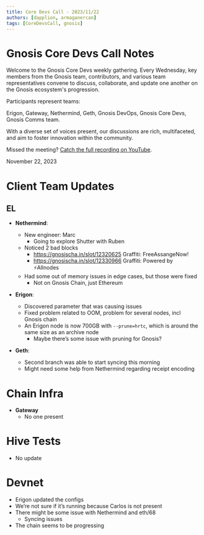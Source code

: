 ```yaml
---
title: Core Devs Call - 2023/11/22
authors: [dapplion, armaganercan]
tags: [CoreDevsCall, gnosis]
---
```


# Gnosis Core Devs Call Notes

Welcome to the Gnosis Core Devs weekly gathering. Every Wednesday, key members from the Gnosis team, contributors, and various team representatives convene to discuss, collaborate, and update one another on the Gnosis ecosystem's progression.

Participants represent teams:

Erigon, Gateway, Nethermind, Geth, Gnosis DevOps, Gnosis Core Devs, Gnosis Comms team.

With a diverse set of voices present, our discussions are rich, multifaceted, and aim to foster innovation within the community.

Missed the meeting? [Catch the full recording on YouTube](https://youtu.be/bk2js1FSFxI).

November 22, 2023

# Client Team Updates
## EL

* **Nethermind**: 
  * New engineer: Marc
    * Going to explore Shutter with Ruben
  * Noticed 2 bad blocks
    * https://gnosischa.in/slot/12320625 Graffiti: FreeAssangeNow!
    * https://gnosischa.in/slot/12330966 Graffiti: Powered by ⚡Allnodes
  * Had some out of memory issues in edge cases, but those were fixed
    * Not on Gnosis Chain, just Ethereum

* **Erigon**: 
  * Discovered parameter that was causing issues
  * Fixed problem related to OOM, problem for several nodes, incl Gnosis chain
  * An Erigon node is now 700GB with `--prune=hrtc`, which is around the same size as an archive node
    * Maybe there’s some issue with pruning for Gnosis?


* **Geth**:
  * Second branch was able to start syncing this morning
  * Might need some help from Nethermind regarding receipt encoding


# Chain Infra

* **Gateway**
  * No one present

# Hive Tests

* No update

# Devnet

* Erigon updated the configs
* We’re not sure if it’s running because Carlos is not present
* There might be some issue with Nethermind and eth/68
  * Syncing issues
* The chain seems to be progressing
























